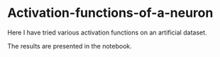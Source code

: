 # Activation-functions-of-a-neuron

Here I have tried various activation functions on an artificial dataset.

The results are presented in the notebook.
